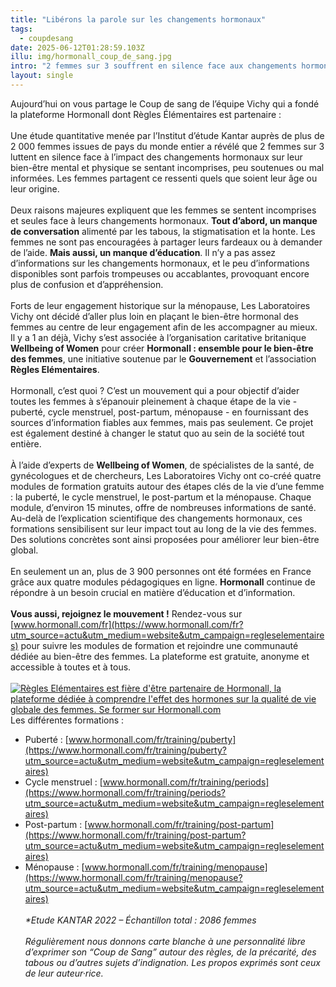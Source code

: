 ```yaml
---
title: "Libérons la parole sur les changements hormonaux"
tags:
  - coupdesang
date: 2025-06-12T01:28:59.103Z
illu: img/hormonall_coup_de_sang.jpg
intro: "2 femmes sur 3 souffrent en silence face aux changements hormonaux, se sentant incomprises, peu soutenues ou mal informées*. Il est temps que ça change !"
layout: single
---
```

Aujourd’hui on vous partage le Coup de sang de l’équipe Vichy qui a fondé la plateforme Hormonall dont Règles Élémentaires est partenaire :
<br/><br/>
Une étude quantitative menée par l’Institut d’étude Kantar auprès de plus de 2 000 femmes issues de pays du monde entier a révélé que 2 femmes sur 3 luttent en silence face à l’impact des changements hormonaux sur leur bien-être mental et physique se sentant incomprises, peu soutenues ou mal informées. Les femmes partagent ce ressenti quels que soient leur âge ou leur origine.
<br/><br/>
Deux raisons majeures expliquent que les femmes se sentent incomprises et seules face à leurs changements hormonaux.
<b>Tout d’abord, un manque de conversation</b> alimenté par les tabous, la stigmatisation et la honte. Les femmes ne sont pas encouragées à partager leurs fardeaux ou à demander de l’aide.
<b>Mais aussi, un manque d’éducation</b>. Il n’y a pas assez d’informations sur les changements hormonaux, et le peu d’informations disponibles sont parfois trompeuses ou accablantes, provoquant encore plus de confusion et d’appréhension.
<br/><br/>
Forts de leur engagement historique sur la ménopause, Les Laboratoires Vichy ont décidé d’aller plus loin en plaçant le bien-être hormonal des femmes au centre de leur engagement afin de les accompagner au mieux.
<br/>
Il y a 1 an déjà, Vichy s’est associée à l’organisation caritative britanique <b>Wellbeing of Women</b> pour créer <b>Hormonall : ensemble pour le bien-être des femmes</b>, une initiative soutenue par le <b>Gouvernement</b> et l’association <b>Règles Elémentaires</b>.
<br/><br/>
Hormonall, c’est quoi ? C’est un mouvement qui a pour objectif d’aider toutes les femmes à s’épanouir pleinement à chaque étape de la vie - puberté, cycle menstruel, post-partum, ménopause - en fournissant des sources d’information fiables aux femmes, mais pas seulement. Ce projet est également destiné à changer le statut quo au sein de la société tout entière.
<br/><br/>
À l’aide d’experts de <b>Wellbeing of Women</b>, de spécialistes de la santé, de gynécologues et de chercheurs, Les Laboratoires Vichy ont co-créé quatre modules de formation gratuits autour des étapes clés de la vie d’une femme : la puberté, le cycle menstruel, le post-partum et la ménopause. Chaque module, d’environ 15 minutes, offre de nombreuses informations de santé. Au-delà de l’explication scientifique des changements hormonaux, ces formations sensibilisent sur leur impact tout au long de la vie des femmes. Des solutions concrètes sont ainsi proposées pour améliorer leur bien-être global.
<br/><br/>
En seulement un an, plus de 3 900 personnes ont été formées en France grâce aux quatre modules pédagogiques en ligne. <b>Hormonall</b> continue de répondre à un besoin crucial en matière d’éducation et d’information.
<br/><br/>
<b>Vous aussi, rejoignez le mouvement !</b> Rendez-vous sur [www.hormonall.com/fr](https://www.hormonall.com/fr?utm_source=actu&utm_medium=website&utm_campaign=regleselementaires) pour suivre les modules de formation et rejoindre une communauté dédiée au bien-être des femmes. La plateforme est gratuite, anonyme et accessible à toutes et à tous.
<br/><br/>
<a href="https://www.hormonall.com/fr?utm_source=actu&utm_medium=website&utm_campaign=regleselementaires" target="_blank">
<img src="img/page-outils/hormonall_desktop.png" alt="Règles Elémentaires est fière d'être partenaire de Hormonall, la plateforme dédiée à comprendre l'effet des hormones sur la qualité de vie globale des femmes. Se former sur Hormonall.com">
</a>
<br/>
Les différentes formations :
* Puberté : [www.hormonall.com/fr/training/puberty](https://www.hormonall.com/fr/training/puberty?utm_source=actu&utm_medium=website&utm_campaign=regleselementaires)
* Cycle menstruel : [www.hormonall.com/fr/training/periods](https://www.hormonall.com/fr/training/periods?utm_source=actu&utm_medium=website&utm_campaign=regleselementaires)
* Post-partum : [www.hormonall.com/fr/training/post-partum](https://www.hormonall.com/fr/training/post-partum?utm_source=actu&utm_medium=website&utm_campaign=regleselementaires)
* Ménopause : [www.hormonall.com/fr/training/menopause](https://www.hormonall.com/fr/training/menopause?utm_source=actu&utm_medium=website&utm_campaign=regleselementaires)
<br/><br/>
<i>*Etude KANTAR 2022 – Échantillon total : 2086 femmes</i>
<br/><br/>
<i>Régulièrement nous donnons carte blanche à une personnalité libre d’exprimer son “Coup de Sang” autour des règles, de la précarité, des tabous ou d’autres sujets d’indignation. Les propos exprimés sont ceux de leur auteur·rice.</i>